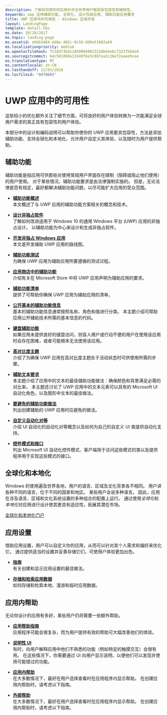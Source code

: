 ```yaml
---
description: 了解如何使你的应用针对全世界用户都具有包容性和辅助性。
keywords: uwp 应用辅助功能, 全球化, 设计包容应用, 辅助功能应用要求
title: UWP 应用中的可用性 - Windows 应用开发
layout: LandingPage
template: detail.hbs
ms.date: 10/18/2017
ms.topic: landing-page
ms.assetid: e6bb3464-dd8e-402c-9c56-dd9e51002a49
ms.localizationpriority: medium
ms.openlocfilehash: f218df3b4118508049023218b64e6c7321fbbda9
ms.sourcegitcommit: b4c502d69a13340f6e3c887aa3c26ef2aeee9cee
ms.translationtype: MT
ms.contentlocale: zh-CN
ms.lasthandoff: 12/03/2018
ms.locfileid: "8470665"
---
```

# <a name="usability-for-uwp-apps"></a>UWP 应用中的可用性



这些较小的优化额外关注了细节方面，可将良好的用户体验转换为一次能满足全球用户需求的真正具有包容性的用户体验。

本部分中的设计和编码说明可以帮助你使你的 UWP 应用更具包容性，方法是添加辅助功能、支持全球化和本地化、允许用户自定义其体验，以及随时为用户提供帮助。


## <a name="accessiblity"></a>辅助功能

辅助功能是指应用可供那些对使用常规用户界面存在限制（阻碍或阻止他们使用）的用户使用。 对于某些情况，辅助功能要求是由法律强制实施的。 但是，无论法律是否有规定，最好都解决辅助功能问题，以尽可能扩大应用的受众范围。

<ul class="panelContent cardsH" style="margin-left: 1px">
    <li>
        <div class="cardSize">
            <div class="cardPadding">
                <div class="card">
                    <div class="cardText">
<p><b><a href="../accessibility/accessibility-overview.md">辅助功能概述</a></b> <br/> 本文概述了与 UWP 应用的辅助功能方案相关的概念和技术。</p>
                    </div>
                </div>
            </div>
        </div>
    </li>
    <li>
        <div class="cardSize">
            <div class="cardPadding">
                <div class="card">
                    <div class="cardText">
<p><b><a href="../accessibility/designing-inclusive-software.md">设计非独占软件</a></b><br/>了解如何改进适用于 Windows 10 的通用 Windows 平台 (UWP) 应用的非独占设计。  以辅助功能为中心来设计和生成非独占软件。</p>
                    </div>
                </div>
            </div>
        </div>
    </li>
    <li>
        <div class="cardSize">
            <div class="cardPadding">
                <div class="card">
                    <div class="cardText">
<p><b><a href="../accessibility/developing-inclusive-windows-apps.md">开发非独占 Windows 应用</a></b><br/> 本文是开发辅助 UWP 应用的路线图。</p>
                    </div>
                </div>
            </div>
        </div>
    </li> 
    <li>
        <div class="cardSize">
            <div class="cardPadding">
                <div class="card">
                    <div class="cardText">
<p><b><a href="../accessibility/accessibility-testing.md">辅助功能测试</a> </b><br/>为确保 UWP 应用为辅助应用所要遵循的测试过程。</p>
                    </div>
                </div>
            </div>
        </div>
    </li>
    <li>
        <div class="cardSize">
            <div class="cardPadding">
                <div class="card">
                    <div class="cardText">
<p><b><a href="../accessibility/accessibility-in-the-store.md">应用商店中的辅助功能</a></b><br/>介绍有关在 Microsoft Store 中将 UWP 应用声明为辅助应用的要求。</p>
                    </div>
                </div>
            </div>
        </div>
    </li>
    <li>
        <div class="cardSize">
            <div class="cardPadding">
                <div class="card">
                    <div class="cardText">
<p><b><a href="../accessibility/accessibility-checklist.md">辅助功能清单</a></b><br/>提供了可帮助你确保 UWP 应用为辅助应用的清单。</p>
                    </div>
                </div>
            </div>
        </div>
    </li>        
    <li>
        <div class="cardSize">
            <div class="cardPadding">
                <div class="card">
                    <div class="cardText">
<p><b><a href="../accessibility/basic-accessibility-information.md">公开基本的辅助功能信息</a></b><br/>基本的辅助功能信息通常按照名称、角色和值进行分类。 本主题介绍可帮助应用公开辅助技术所需的基本信息的代码。</p>
                    </div>
                </div>
            </div>
        </div>
    </li> 
    <li>
        <div class="cardSize">
            <div class="cardPadding">
                <div class="card">
                    <div class="cardText">
<p><b><a href="../accessibility/keyboard-accessibility.md">键盘辅助功能</a></b><br/>如果应用未提供良好的键盘访问，则盲人用户或行动不便的用户在使用该应用时会存在困难，或者可能根本无法使用该应用。</p>
                    </div>
                </div>
            </div>
        </div>
    </li> 
    <li>
        <div class="cardSize">
            <div class="cardPadding">
                <div class="card">
                    <div class="cardText">
<p><b><a href="../accessibility/high-contrast-themes.md">高对比度主题</a></b><br/>介绍了为确保 UWP 应用在高对比度主题处于活动状态时可供使用所需的步骤。 </p>
                    </div>
                </div>
            </div>
        </div>
    </li>         
    <li>
        <div class="cardSize">
            <div class="cardPadding">
                <div class="card">
                    <div class="cardText">
<p><b><a href="../accessibility/accessible-text-requirements.md">辅助文本要求</a></b><br/>本主题介绍了应用中的文本的最佳辅助功能做法：确保颜色和背景满足必需的对比率。 本主题还讨论了 UWP 应用中的文本元素可以具有的 Microsoft UI 自动化角色，以及图形中文本的最佳做法。</p>                    
                    </div>
                </div>
            </div>
        </div>
    </li>     
    <li>
        <div class="cardSize">
            <div class="cardPadding">
                <div class="card">
                    <div class="cardText">
<p><b><a href="../accessibility/practices-to-avoid.md">要避免的辅助功能做法</a></b><br/>列出创建辅助的 UWP 应用时应避免的做法。</p>                    
                    </div>
                </div>
            </div>
        </div>
    </li>     
    <li>
        <div class="cardSize">
            <div class="cardPadding">
                <div class="card">
                    <div class="cardText">
<p><b><a href="../accessibility/custom-automation-peers.md">自定义自动化对等</a></b><br/>介绍 UI 自动化的自动化对等概念以及如何为自己的自定义 UI 类提供自动化支持。</p>                    
                    </div>
                </div>
            </div>
        </div>
    </li>     
    <li>
        <div class="cardSize">
            <div class="cardPadding">
                <div class="card">
                    <div class="cardText">
<p><b><a href="../accessibility/control-patterns-and-interfaces.md">控件模式和接口</a></b><br/>列出 Microsoft UI 自动化控件模式、客户端用于访问这些模式的类以及提供程序用于实现这些模式的接口。</p>                    
                    </div>
                </div>
            </div>
        </div>
    </li>     
</ul>


## <a name="globalization-and-localization"></a>全球化和本地化

Windows 的使用遍及世界各地，用户的语言、区域及文化背景各不相同。 用户讲各种不同的语言，位于不同的国家和地区。 某些用户会说多种语言。 因此，应用在涉及语言、区域和文化系统设置的多种组合的配置上运行。 通过使用*全球化*和*本地化*对应用进行设计使其更具有适应性，拓展其潜在市场。

<a href="../globalizing/globalizing-portal.md">全球化和本地化门户</a>

## <a name="app-settings"></a>应用设置

借助应用设置，用户可以自定义你的应用，从而可以针对其个人需求和偏好来优化它。 通过提供适当的设置并妥善存储它们，可使用户体验更加出色。

<ul class="panelContent cardsH" style="margin-left: 1px">
    <li>
        <div class="cardSize">
            <div class="cardPadding">
                <div class="card">
                    <div class="cardText">
<p><b><a href="../app-settings/guidelines-for-app-settings.md">指南</a></b><br/>有关创建和显示应用设置的最佳做法。</p>
                    </div>
                </div>
            </div>
        </div>
    </li>
    <li>
        <div class="cardSize">
            <div class="cardPadding">
                <div class="card">
                    <div class="cardText">
<p><b><a href="../app-settings/store-and-retrieve-app-data.md">存储和检索应用数据</a></b><br/>如何存储和检索本地、漫游和临时应用数据。</p>
                    </div>
                </div>
            </div>
        </div>
    </li>
</ul>


## <a name="in-app-help"></a>应用内帮助
无论你设计的应用有多好，某些用户仍将需要一些额外帮助。

<ul class="panelContent cardsH" style="margin-left: 1px">
    <li>
        <div class="cardSize">
            <div class="cardPadding">
                <div class="card">
                    <div class="cardText">
<p><b><a href="../in-app-help/guidelines-for-app-help.md">应用帮助指南</a></b><br/>应用程序可能会很复杂，而为用户提供有效的帮助可大幅改善他们的体验。
</p>
                    </div>
                </div>
            </div>
        </div>
    </li>
    <li>
        <div class="cardSize">
            <div class="cardPadding">
                <div class="card">
                    <div class="cardText">
<p><b><a href="../in-app-help/instructional-ui.md">说明性 UI</a></b><br/>有时，向用户解释应用中他们不熟悉的功能（例如特定的触摸交互）会很有用。 在这些情况下，你需要通过 UI 向用户显示说明，以便他们可以发现并使用可能错过的功能。</p>
                    </div>
                </div>
            </div>
        </div>
    </li>
    <li>
        <div class="cardSize">
            <div class="cardPadding">
                <div class="card">
                    <div class="cardText">
<p><b><a href="../in-app-help/in-app-help.md">应用内帮助</a></b><br/>在大多数情况下，最好在用户选择查看时在应用程序内显示帮助。 在创建应用内帮助时，请考虑以下指南。</p>
                    </div>
                </div>
            </div>
        </div>
    </li>
    <li>
        <div class="cardSize">
            <div class="cardPadding">
                <div class="card">
                    <div class="cardText">
<p><b><a href="../in-app-help/external-help.md">外部帮助</a></b><br/>在大多数情况下，最好在用户选择查看时在应用程序内显示帮助。 在创建应用内帮助时，请考虑以下指南。</p>
                    </div>
                </div>
            </div>
        </div>
    </li>        
</ul>

